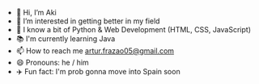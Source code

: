 - 👋 Hi, I’m Aki
- 👀 I’m interested in getting better in my field
- 🌱 I know a bit of Python & Web Development (HTML, CSS, JavaScript)
- 📚 I'm currently learning Java
- 📫 How to reach me artur.frazao05@gmail.com
- 😄 Pronouns: he / him
- ✈️ Fun fact: I'm prob gonna move into Spain soon

<!---
aki-khun/aki-khun is a ✨ special ✨ repository because its `README.md` (this file) appears on your GitHub profile.
You can click the Preview link to take a look at your changes.
--->
